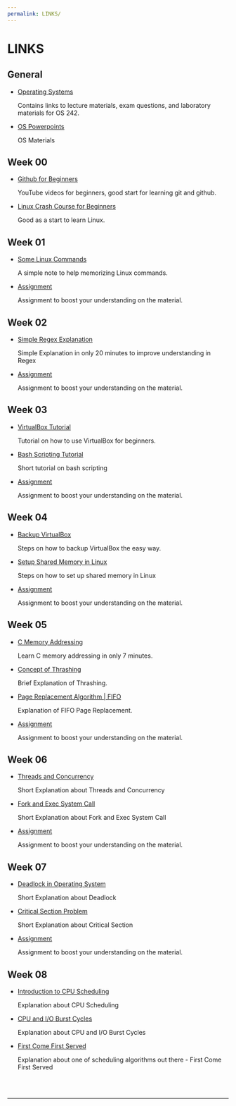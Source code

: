 ```yaml
---
permalink: LINKS/
---
```


# LINKS #

## General ##
* [Operating Systems](https://os.vlsm.org/) 

  Contains links to lecture materials, exam questions, and laboratory materials for OS 242.
* [OS Powerpoints](https://codex.cs.yale.edu/avi/os-book/OS10/slide-dir/)

  OS Materials

## Week 00 ##
* [Github for Beginners](https://www.youtube.com/watch?v=RGOj5yH7evk)

  YouTube videos for beginners, good start for learning git and github.
* [Linux Crash Course for Beginners](https://www.youtube.com/watch?v=ROjZy1WbCIA)

  Good as a start to learn Linux.

## Week 01 ##
* [Some Linux Commands](https://www.geeksforgeeks.org/linux-commands-cheat-sheet/)

  A simple note to help memorizing Linux commands.
* [Assignment](https://demos.vlsm.org/)

  Assignment to boost your understanding on the material.

## Week 02 ##
* [Simple Regex Explanation](https://www.youtube.com/watch?v=rhzKDrUiJVk)

  Simple Explanation in only 20 minutes to improve understanding in Regex
* [Assignment](https://demos.vlsm.org/)

  Assignment to boost your understanding on the material.

## Week 03 ##
* [VirtualBox Tutorial](https://www.youtube.com/watch?v=sB_5fqiysi4)

  Tutorial on how to use VirtualBox for beginners.
* [Bash Scripting Tutorial](https://www.youtube.com/watch?v=tK9Oc6AEnR4&t=381s)

  Short tutorial on bash scripting
* [Assignment](https://demos.vlsm.org/)

  Assignment to boost your understanding on the material.

## Week 04 ##
* [Backup VirtualBox](https://youtu.be/i0-0dVyGBVw?si=Or2zikIkmdzLavdH)

  Steps on how to backup VirtualBox the easy way.
* [Setup Shared Memory in Linux](https://youtu.be/WgVSq-sgHOc?si=1wgwJoSaUmtAdpC1)

  Steps on how to set up shared memory in Linux
* [Assignment](https://demos.vlsm.org/)

  Assignment to boost your understanding on the material.

## Week 05 ##
* [C Memory Addressing](https://youtu.be/1KVpi0VN82E?si=pcFKkVFGFYtocess)

  Learn C memory addressing in only 7 minutes.
* [Concept of Thrashing](https://youtu.be/mIJIDC-u8JU?si=kCfACM8dMxM7Yv6Q)

  Brief Explanation of Thrashing.
* [Page Replacement Algorithm | FIFO](https://youtu.be/16kaPQtYo28?si=N4xXabh9W2gcmI9E)

  Explanation of FIFO Page Replacement.
* [Assignment](https://demos.vlsm.org/)

  Assignment to boost your understanding on the material. 
  
## Week 06 ##
* [Threads and Concurrency](https://youtu.be/olYdb0DdGtM?si=TYoH817hPwOy0T7O)

  Short Explanation about Threads and Concurrency
* [Fork and Exec System Call](https://youtu.be/IFEFVXvjiHY?si=SLaXxBPJlsjiAg1v)

  Short Explanation about Fork and Exec System Call

* [Assignment](https://demos.vlsm.org/)

  Assignment to boost your understanding on the material.

## Week 07 ##
* [Deadlock in Operating System](https://youtu.be/onkWXaXAgbY?si=Cm3y-Q9j-eqowN59)

  Short Explanation about Deadlock
* [Critical Section Problem](https://youtu.be/UtEORPakw5Y?si=y9FuryNUnDucJYhk)

  Short Explanation about Critical Section
* [Assignment](https://demos.vlsm.org/)

  Assignment to boost your understanding on the material.

## Week 08 ##
* [Introduction to CPU Scheduling](https://youtu.be/EWkQl0n0w5M?si=KpItWjx33KI0dqiA)

  Explanation about CPU Scheduling
* [CPU and I/O Burst Cycles](https://youtu.be/pVzb3TUcDLo?si=2BKcTEAPBgynAwN-)

  Explanation about CPU and I/O Burst Cycles
* [First Come First Served](https://youtu.be/7DoP1L9nAAs?si=Z9sei1Er1fpiWWiB)

  Explanation about one of scheduling algorithms out there - First Come First Served
<br>
<br>
<hr>
